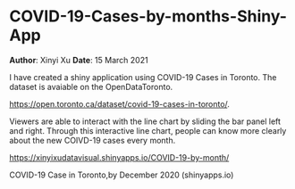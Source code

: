 # COVID-19-Cases-by-months-Shiny-App

**Author**: Xinyi Xu
**Date**: 15 March 2021

I have created a shiny application using COVID-19 Cases in Toronto. The dataset is avaiable on the OpenDataToronto.

https://open.toronto.ca/dataset/covid-19-cases-in-toronto/. 

Viewers are able to interact with the line chart by sliding the bar panel left and right. Through this interactive line chart, people can know more clearly about the new COIVD-19 cases every month.

https://xinyixudatavisual.shinyapps.io/COVID-19-by-month/

COVID-19 Case in Toronto,by December 2020 (shinyapps.io)